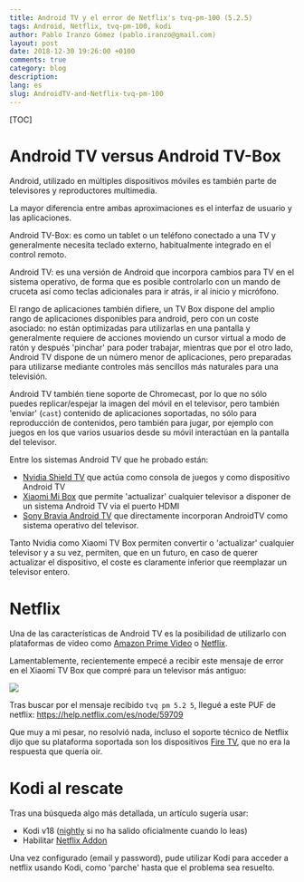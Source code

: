 ```yaml
---
title: Android TV y el error de Netflix's tvq-pm-100 (5.2.5)
tags: Android, Netflix, tvq-pm-100, kodi
author: Pablo Iranzo Gómez (pablo.iranzo@gmail.com)
layout: post
date: 2018-12-30 19:26:00 +0100
comments: true
category: blog
description:
lang: es
slug: AndroidTV-and-Netflix-tvq-pm-100
---
```


[TOC]

# Android TV versus Android TV-Box

Android, utilizado en múltiples dispositivos móviles es también parte de televisores y reproductores multimedia.

La mayor diferencia entre ambas aproximaciones es el interfaz de usuario y las aplicaciones.

Android TV-Box: es como un tablet o un teléfono conectado a una TV y generalmente necesita teclado externo, habitualmente integrado en el control remoto.

Android TV: es una versión de Android que incorpora cambios para TV en el sistema operativo, de forma que es posible controlarlo con un mando de cruceta así como teclas adicionales para ir atrás, ir al inicio y micrófono.

El rango de aplicaciones también difiere, un TV Box dispone del amplio rango de aplicaciones  disponibles para android, pero con un coste asociado: no están optimizadas para utilizarlas en una pantalla y generalmente requiere de acciones moviendo un cursor virtual a modo de ratón y después 'pinchar' para poder trabajar, mientras que por el otro lado, Android TV dispone de un número menor de aplicaciones, pero preparadas para utilizarse mediante controles más sencillos más naturales para una televisión.

Android TV también tiene soporte de Chromecast, por lo que no sólo puedes replicar/espejar la imagen del móvil en el televisor, pero también 'enviar' (`cast`) contenido de aplicaciones soportadas, no sólo para reproducción de contenidos, pero también para jugar, por ejemplo con juegos en los que varios usuarios desde su móvil interactúan en la pantalla del televisor.

Entre los sistemas Android TV que he probado están:

- [Nvidia Shield TV](https://amzn.to/2BQJJGH) que actúa como consola de juegos y como dispositivo Android TV
- [Xiaomi Mi Box](https://amzn.to/2SsFecu) que permite 'actualizar' cualquier televisor a disponer de un sistema Android TV via el puerto HDMI
- [Sony Bravia Android TV](https://amzn.to/2Q94kuY) que directamente incorporan AndroidTV como sistema operativo del televisor.

Tanto Nvidia como Xiaomi TV Box permiten convertir o 'actualizar' cualquier televisor y a su vez, permiten, que en un futuro, en caso de querer actualizar el dispositivo, el coste es claramente inferior que reemplazar un televisor entero.

# Netflix

Una de las características de Android TV es la posibilidad de utilizarlo con plataformas de video como  [Amazon Prime Video](https://www.primevideo.com/?tag=iranzo-21) o [Netflix](https://netflix.com).

Lamentablemente, recientemente empecé a recibir este mensaje de error en el Xiaomi TV Box que compré para un televisor más antiguo:

![](/imagen/netflix-tvq-pm-100.png)

Tras buscar por el mensaje recibido `tvq pm 5.2 5`, llegué a este PUF de netflix: <https://help.netflix.com/es/node/59709>

Que muy a mi pesar, no resolvió nada, incluso el soporte técnico de Netflix dijo que su plataforma soportada son los dispositivos [Fire TV](https://amzn.to/2CG89o0), que no era la respuesta que quería oir.

# Kodi al rescate

Tras una búsqueda algo más detallada, un artículo sugería usar:

- Kodi v18 ([nightly](https://mirrors.kodi.tv/nightlies/android/arm/master/) si no ha salido oficialmente cuando lo leas)
- Habilitar [Netflix Addon](https://forum.kodi.tv/showthread.php?tid=329767)

Una vez configurado (email y password), pude utilizar Kodi para acceder a netflix usando Kodi, como 'parche' hasta que el problema sea resuelto.
